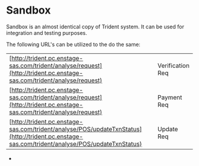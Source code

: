 # Sandbox

Sandbox is an almost identical copy of Trident system. It can be used for integration and testing purposes.

The following URL's can be utilized to the do the same:

|                                                                                                                                                |                  |
| ---------------------------------------------------------------------------------------------------------------------------------------------- | ---------------- |
| [http://trident.pc.enstage-sas.com/trident/analyse/request](http://trident.pc.enstage-sas.com/trident/analyse/request)                         | Verification Req |
| [http://trident.pc.enstage-sas.com/trident/analyse/request](http://trident.pc.enstage-sas.com/trident/analyse/request)                         | Payment Req      |
| [http://trident.pc.enstage-sas.com/trident/analyse/POS/updateTxnStatus](http://trident.pc.enstage-sas.com/trident/analyse/POS/updateTxnStatus) | Update Req       |

*
